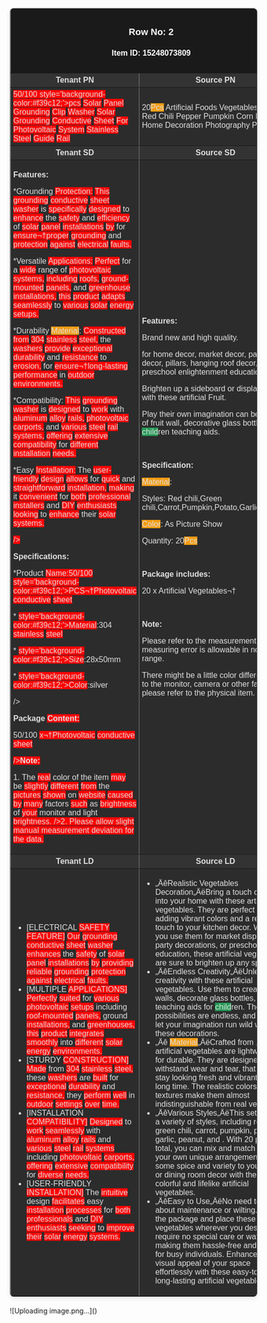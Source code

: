 <table border='1' style='width:100%; border-collapse:collapse; table-layout:fixed; font-family:Poppins, sans-serif; font-weight:500; box-shadow: 0 4px 8px rgba(0, 0, 0, 0.1); border-radius: 8px; overflow: hidden; background-color:#2c2c2c; color:#e0e0e0;margin-bottom:20px;'><tr style='background-color:#1a1a1a; color:#ffffff; text-align:center;'><th colspan='2' style='padding:10px;'><h3>Row No: 2</h3><h4>Item ID: 15248073809</h4></th></tr><tr style='background-color:#333333; text-align:center;'><th style='padding:5px; width:50%; white-space:normal; overflow-wrap:break-word;'>Tenant PN</th><th style='padding:5px; width:50%; white-space:normal; overflow-wrap:break-word;'>Source PN</th></tr><tr><td style='padding:5px; width:50%; white-space:normal; overflow-wrap:break-word;'><span style='background-color:red;'>50/100<span</span> <span style='background-color:red;'>style='background-color:#f39c12;'>pcs</span></span> <span style='background-color:red;'>Solar</span> <span style='background-color:red;'>Panel</span> <span style='background-color:red;'>Grounding</span> <span style='background-color:red;'>Clip</span> <span style='background-color:red;'>Washer</span> <span style='background-color:red;'>Solar</span> <span style='background-color:red;'>Grounding</span> <span style='background-color:red;'>Conductive</span> <span style='background-color:red;'>Sheet</span> <span style='background-color:red;'>For</span> <span style='background-color:red;'>Photovoltaic</span> <span style='background-color:red;'>System</span> <span style='background-color:red;'>Stainless</span> <span style='background-color:red;'>Steel</span> <span style='background-color:red;'>Guide</span> <span style='background-color:red;'>Rail</span> <span style='background-color:red;'><b></b></span> <span style='background-color:red;'><b></b></span> <span style='background-color:red;'><b></b></span> <span style='background-color:red;'><b></b></span> <span style='background-color:red;'><b></b></span> <span style='background-color:red;'><b></b></span> <span style='background-color:red;'><b></b></span> <span style='background-color:red;'><b></b></span> <span style='background-color:red;'><b></b></span> <span style='background-color:red;'><b></b></span> <span style='background-color:red;'><b></b></span> <span style='background-color:red;'><b></b></span> <span style='background-color:red;'><b></b></span> <span style='background-color:red;'><b></b></span> <span style='background-color:red;'><b></b></span> <span style='background-color:red;'><b></b></span> <span style='background-color:red;'><b></b></span> <span style='background-color:red;'><b></b></span> <span style='background-color:red;'><b></b></span> <span style='background-color:red;'><b></b></span> <span style='background-color:red;'><b></b></span> <span style='background-color:red;'><b></b></span> <span style='background-color:red;'><b></b></span> <span style='background-color:red;'><b></b></span> <span style='background-color:red;'><b></b></span> <span style='background-color:red;'><b></b></span> <span style='background-color:red;'><b></b></span></td><td style='padding:5px; width:50%; white-space:normal; overflow-wrap:break-word;'>20<span style='background-color:#f39c12;'>Pcs</span> Artificial Foods Vegetables Fake Red Chili Pepper Pumpkin Corn Potato Home Decoration Photography Props <span style='background-color:red;'><b></b></span> <span style='background-color:red;'><b></b></span> <span style='background-color:red;'><b></b></span> <span style='background-color:red;'><b></b></span> <span style='background-color:red;'><b></b></span> <span style='background-color:red;'><b></b></span> <span style='background-color:red;'><b></b></span> <span style='background-color:red;'><b></b></span> <span style='background-color:red;'><b></b></span> <span style='background-color:red;'><b></b></span> <span style='background-color:red;'><b></b></span> <span style='background-color:red;'><b></b></span> <span style='background-color:red;'><b></b></span> <span style='background-color:red;'><b></b></span> <span style='background-color:red;'><b></b></span> <span style='background-color:red;'><b></b></span> <span style='background-color:red;'><b></b></span> <span style='background-color:red;'><b></b></span> <span style='background-color:red;'><b></b></span> <span style='background-color:red;'><b></b></span> <span style='background-color:red;'><b></b></span> <span style='background-color:red;'><b></b></span> <span style='background-color:red;'><b></b></span> <span style='background-color:red;'><b></b></span> <span style='background-color:red;'><b></b></span> <span style='background-color:red;'><b></b></span> <span style='background-color:red;'><b></b></span></td></tr><tr style='background-color:#333333; text-align:center;'><th style='padding:5px; width:50%; white-space:normal; overflow-wrap:break-word;'>Tenant SD</th><th style='padding:5px; width:50%; white-space:normal; overflow-wrap:break-word;'>Source SD</th></tr><tr><td style='padding:5px; width:50%; white-space:normal; overflow-wrap:break-word;'><span style='background-color:red;'><p><strong>Features:</strong></p><p>*Grounding</span> <span style='background-color:red;'>Protection:</span> <span style='background-color:red;'>This</span> <span style='background-color:red;'>grounding</span> <span style='background-color:red;'>conductive</span> <span style='background-color:red;'>sheet</span> <span style='background-color:red;'>washer</span> is <span style='background-color:red;'>specifically</span> <span style='background-color:red;'>designed</span> to <span style='background-color:red;'>enhance</span> the <span style='background-color:red;'>safety</span> and <span style='background-color:red;'>efficiency</span> of <span style='background-color:red;'>solar</span> <span style='background-color:red;'>panel</span> <span style='background-color:red;'>installations</span> <span style='background-color:red;'>by</span>  for <span style='background-color:red;'>ensure¬†proper</span> <span style='background-color:red;'>grounding</span> and <span style='background-color:red;'>protection</span> <span style='background-color:red;'>against</span> <span style='background-color:red;'>electrical</span> <span style='background-color:red;'>faults.</p><p>*Versatile</span> <span style='background-color:red;'>Applications:</span> <span style='background-color:red;'>Perfect</span> for a <span style='background-color:red;'>wide</span> range of <span style='background-color:red;'>photovoltaic</span> <span style='background-color:red;'>systems,</span> <span style='background-color:red;'>including</span> <span style='background-color:red;'>roofs,</span> <span style='background-color:red;'>ground-mounted</span> <span style='background-color:red;'>panels,</span> and <span style='background-color:red;'>greenhouse</span> <span style='background-color:red;'>installations,</span> <span style='background-color:red;'>this</span> <span style='background-color:red;'>product</span> <span style='background-color:red;'>adapts</span> <span style='background-color:red;'>seamlessly</span> to <span style='background-color:red;'>various</span> <span style='background-color:red;'>solar</span> <span style='background-color:red;'>energy</span> <span style='background-color:red;'>setups.</p><p>*Durability</span> <span style='background-color:#f39c12;'>Material</span>: <span style='background-color:red;'>Constructed</span> <span style='background-color:red;'>from</span> <span style='background-color:red;'>304</span> <span style='background-color:red;'>stainless</span> <span style='background-color:red;'>steel,</span> the <span style='background-color:red;'>washers</span> <span style='background-color:red;'>provide</span> <span style='background-color:red;'>exceptional</span> <span style='background-color:red;'>durability</span> and <span style='background-color:red;'>resistance</span> to <span style='background-color:red;'>erosion,</span>  for <span style='background-color:red;'>ensure¬†long-lasting</span> <span style='background-color:red;'>performance</span> in <span style='background-color:red;'>outdoor</span> <span style='background-color:red;'>environments.</p><p>*Compatibility:</span> <span style='background-color:red;'>This</span> <span style='background-color:red;'>grounding</span> <span style='background-color:red;'>washer</span> is <span style='background-color:red;'>designed</span> to <span style='background-color:red;'>work</span> with <span style='background-color:red;'>aluminum</span> <span style='background-color:red;'>alloy</span> <span style='background-color:red;'>rails,</span> <span style='background-color:red;'>photovoltaic</span> <span style='background-color:red;'>carports,</span> and <span style='background-color:red;'>various</span> <span style='background-color:red;'>steel</span> <span style='background-color:red;'>rail</span> <span style='background-color:red;'>systems,</span> <span style='background-color:red;'>offering</span> <span style='background-color:red;'>extensive</span> <span style='background-color:red;'>compatibility</span> for <span style='background-color:red;'>different</span> <span style='background-color:red;'>installation</span> <span style='background-color:red;'>needs.</p><p>*Easy</span> <span style='background-color:red;'>Installation:</span> The <span style='background-color:red;'>user-friendly</span> <span style='background-color:red;'>design</span> <span style='background-color:red;'>allows</span> for <span style='background-color:red;'>quick</span> and <span style='background-color:red;'>straightforward</span> <span style='background-color:red;'>installation,</span> <span style='background-color:red;'>making</span> it <span style='background-color:red;'>convenient</span> for <span style='background-color:red;'>both</span> <span style='background-color:red;'>professional</span> <span style='background-color:red;'>installers</span> and <span style='background-color:red;'>DIY</span> <span style='background-color:red;'>enthusiasts</span> <span style='background-color:red;'>looking</span> to <span style='background-color:red;'>enhance</span> their <span style='background-color:red;'>solar</span> <span style='background-color:red;'>systems.</p><p><br</span> <span style='background-color:red;'>/></p><p><strong>Specifications:</strong></p><p>*Product</span> <span style='background-color:red;'>Name:50/100<span</span> <span style='background-color:red;'>style='background-color:#f39c12;'>PCS</span>¬†Photovoltaic</span> <span style='background-color:red;'>conductive</span> <span style='background-color:red;'>sheet</p><p>*<span</span> <span style='background-color:red;'>style='background-color:#f39c12;'>Material</span>:304</span> <span style='background-color:red;'>stainless</span> <span style='background-color:red;'>steel</p><p>*<span</span> <span style='background-color:red;'>style='background-color:#f39c12;'>Size</span>:28x50mm</p><p>*<span</span> <span style='background-color:red;'>style='background-color:#f39c12;'>Color</span>:silver</p><p><br</span> /></p><p><strong>Package <span style='background-color:red;'>Content:</strong></p><p>50/100</span> <span style='background-color:red;'>x¬†Photovoltaic</span> <span style='background-color:red;'>conductive</span> <span style='background-color:red;'>sheet</p><p></p><p><br</span> <span style='background-color:red;'>/><strong>Note:</strong></p><p>1.</span> The <span style='background-color:red;'>real</span> color of the item <span style='background-color:red;'>may</span> be <span style='background-color:red;'>slightly</span> <span style='background-color:red;'>different</span> <span style='background-color:red;'>from</span> the <span style='background-color:red;'>pictures</span> <span style='background-color:red;'>shown</span> on <span style='background-color:red;'>website</span> <span style='background-color:red;'>caused</span> <span style='background-color:red;'>by</span> <span style='background-color:red;'>many</span> factors <span style='background-color:red;'>such</span> as <span style='background-color:red;'>brightness</span> of <span style='background-color:red;'>your</span> monitor and light <span style='background-color:red;'>brightness.<br</span> <span style='background-color:red;'>/>2.</span> Please allow <span style='background-color:red;'>slight</span> <span style='background-color:red;'>manual</span> measurement <span style='background-color:red;'>deviation</span> for the <span style='background-color:red;'>data.</p></span> <span style='background-color:red;'><b></b></span> <span style='background-color:red;'><b></b></span> <span style='background-color:red;'><b></b></span> <span style='background-color:red;'><b></b></span> <span style='background-color:red;'><b></b></span> <span style='background-color:red;'><b></b></span> <span style='background-color:red;'><b></b></span> <span style='background-color:red;'><b></b></span> <span style='background-color:red;'><b></b></span> <span style='background-color:red;'><b></b></span> <span style='background-color:red;'><b></b></span> <span style='background-color:red;'><b></b></span> <span style='background-color:red;'><b></b></span> <span style='background-color:red;'><b></b></span> <span style='background-color:red;'><b></b></span> <span style='background-color:red;'><b></b></span> <span style='background-color:red;'><b></b></span> <span style='background-color:red;'><b></b></span> <span style='background-color:red;'><b></b></span> <span style='background-color:red;'><b></b></span> <span style='background-color:red;'><b></b></span> <span style='background-color:red;'><b></b></span> <span style='background-color:red;'><b></b></span> <span style='background-color:red;'><b></b></span> <span style='background-color:red;'><b></b></span> <span style='background-color:red;'><b></b></span> <span style='background-color:red;'><b></b></span></td><td style='padding:5px; width:50%; white-space:normal; overflow-wrap:break-word;'><p><strong>Features:</strong></p><p>Brand new and high quality.</p><p> for home decor, market decor, party decor, pillars, hanging roof decor, preschool enlightenment education, etc.</p><p>Brighten up a sideboard or display cabinet with these artificial Fruit.</p><p>Play their own imagination can be made of fruit wall, decorative glass bottles, <span style='background-color:#229954;'>child</span>ren teaching aids.</p><p><br /></p><p><strong>Specification:</strong></p><p><span style='background-color:#f39c12;'>Material</span>: </p><p>Styles: Red chili,Green chili,Carrot,Pumpkin,Potato,Garlic,Peanut,</p><p><span style='background-color:#f39c12;'>Color</span>: As Picture Show</p><p>Quantity: 20<span style='background-color:#f39c12;'>Pcs</span></p><p><br /></p><p><strong>Package includes:</strong></p><p>20 x Artificial Vegetables¬†</p><p><br /></p><p><strong>Note:</strong></p><p>Please refer to the measurement. Tiny measuring error is allowable in normal range.</p><p>There might be a little color difference due to the monitor, camera or other factors, please refer to the physical item.</p> <span style='background-color:red;'><b></b></span> <span style='background-color:red;'><b></b></span> <span style='background-color:red;'><b></b></span> <span style='background-color:red;'><b></b></span> <span style='background-color:red;'><b></b></span> <span style='background-color:red;'><b></b></span> <span style='background-color:red;'><b></b></span> <span style='background-color:red;'><b></b></span> <span style='background-color:red;'><b></b></span> <span style='background-color:red;'><b></b></span> <span style='background-color:red;'><b></b></span> <span style='background-color:red;'><b></b></span> <span style='background-color:red;'><b></b></span> <span style='background-color:red;'><b></b></span> <span style='background-color:red;'><b></b></span> <span style='background-color:red;'><b></b></span> <span style='background-color:red;'><b></b></span> <span style='background-color:red;'><b></b></span> <span style='background-color:red;'><b></b></span> <span style='background-color:red;'><b></b></span> <span style='background-color:red;'><b></b></span> <span style='background-color:red;'><b></b></span> <span style='background-color:red;'><b></b></span> <span style='background-color:red;'><b></b></span> <span style='background-color:red;'><b></b></span> <span style='background-color:red;'><b></b></span> <span style='background-color:red;'><b></b></span></td></tr><tr style='background-color:#333333; text-align:center;'><th style='padding:5px; width:50%; white-space:normal; overflow-wrap:break-word;'>Tenant LD</th><th style='padding:5px; width:50%; white-space:normal; overflow-wrap:break-word;'>Source LD</th></tr><tr><td style='padding:5px; width:50%; white-space:normal; overflow-wrap:break-word;'><span style='background-color:red;'><ul><li>[ELECTRICAL</span> <span style='background-color:red;'>SAFETY</span> <span style='background-color:red;'>FEATURE]</span> <span style='background-color:red;'>Our</span> <span style='background-color:red;'>grounding</span> <span style='background-color:red;'>conductive</span> <span style='background-color:red;'>sheet</span> <span style='background-color:red;'>washer</span> <span style='background-color:red;'>enhances</span> the <span style='background-color:red;'>safety</span> of <span style='background-color:red;'>solar</span> <span style='background-color:red;'>panel</span> <span style='background-color:red;'>installations</span> <span style='background-color:red;'>by</span> <span style='background-color:red;'>providing</span> <span style='background-color:red;'>reliable</span> <span style='background-color:red;'>grounding</span> <span style='background-color:red;'>protection</span> <span style='background-color:red;'>against</span> <span style='background-color:red;'>electrical</span> <span style='background-color:red;'>faults.</li><li>[MULTIPLE</span> <span style='background-color:red;'>APPLICATIONS]</span> <span style='background-color:red;'>Perfectly</span> <span style='background-color:red;'>suited</span> for <span style='background-color:red;'>various</span> <span style='background-color:red;'>photovoltaic</span> <span style='background-color:red;'>setups</span> including <span style='background-color:red;'>roof-mounted</span> <span style='background-color:red;'>panels,</span> ground <span style='background-color:red;'>installations,</span> and <span style='background-color:red;'>greenhouses,</span> <span style='background-color:red;'>this</span> <span style='background-color:red;'>product</span> <span style='background-color:red;'>integrates</span> <span style='background-color:red;'>smoothly</span> into <span style='background-color:red;'>different</span> <span style='background-color:red;'>solar</span> <span style='background-color:red;'>energy</span> <span style='background-color:red;'>environments.</li><li>[STURDY</span> <span style='background-color:red;'>CONSTRUCTION]</span> <span style='background-color:red;'>Made</span> from <span style='background-color:red;'>304</span> <span style='background-color:red;'>stainless</span> <span style='background-color:red;'>steel,</span> these <span style='background-color:red;'>washers</span> are <span style='background-color:red;'>built</span> for <span style='background-color:red;'>exceptional</span> <span style='background-color:red;'>durability</span> and <span style='background-color:red;'>resistance,</span>  they <span style='background-color:red;'>perform</span> <span style='background-color:red;'>well</span> in <span style='background-color:red;'>outdoor</span> <span style='background-color:red;'>settings</span> <span style='background-color:red;'>over</span> <span style='background-color:red;'>time.</li><li>[INSTALLATION</span> <span style='background-color:red;'>COMPATIBILITY]</span> <span style='background-color:red;'>Designed</span> to <span style='background-color:red;'>work</span> <span style='background-color:red;'>seamlessly</span> with <span style='background-color:red;'>aluminum</span> <span style='background-color:red;'>alloy</span> <span style='background-color:red;'>rails</span> and <span style='background-color:red;'>various</span> <span style='background-color:red;'>steel</span> <span style='background-color:red;'>rail</span> <span style='background-color:red;'>systems</span> including <span style='background-color:red;'>photovoltaic</span> <span style='background-color:red;'>carports,</span> <span style='background-color:red;'>offering</span> <span style='background-color:red;'>extensive</span> <span style='background-color:red;'>compatibility</span> for <span style='background-color:red;'>diverse</span> <span style='background-color:red;'>needs.</li><li>[USER-FRIENDLY</span> <span style='background-color:red;'>INSTALLATION]</span> The <span style='background-color:red;'>intuitive</span> design <span style='background-color:red;'>facilitates</span> easy <span style='background-color:red;'>installation</span> <span style='background-color:red;'>processes</span> for <span style='background-color:red;'>both</span> <span style='background-color:red;'>professionals</span> and <span style='background-color:red;'>DIY</span> <span style='background-color:red;'>enthusiasts</span> <span style='background-color:red;'>seeking</span> to <span style='background-color:red;'>improve</span> <span style='background-color:red;'>their</span> <span style='background-color:red;'>solar</span> <span style='background-color:red;'>energy</span> <span style='background-color:red;'>systems.</li></ul></span> <span style='background-color:red;'><b></b></span> <span style='background-color:red;'><b></b></span> <span style='background-color:red;'><b></b></span> <span style='background-color:red;'><b></b></span> <span style='background-color:red;'><b></b></span> <span style='background-color:red;'><b></b></span> <span style='background-color:red;'><b></b></span> <span style='background-color:red;'><b></b></span> <span style='background-color:red;'><b></b></span> <span style='background-color:red;'><b></b></span> <span style='background-color:red;'><b></b></span> <span style='background-color:red;'><b></b></span> <span style='background-color:red;'><b></b></span> <span style='background-color:red;'><b></b></span> <span style='background-color:red;'><b></b></span> <span style='background-color:red;'><b></b></span> <span style='background-color:red;'><b></b></span> <span style='background-color:red;'><b></b></span> <span style='background-color:red;'><b></b></span> <span style='background-color:red;'><b></b></span> <span style='background-color:red;'><b></b></span> <span style='background-color:red;'><b></b></span> <span style='background-color:red;'><b></b></span> <span style='background-color:red;'><b></b></span> <span style='background-color:red;'><b></b></span> <span style='background-color:red;'><b></b></span> <span style='background-color:red;'><b></b></span></td><td style='padding:5px; width:50%; white-space:normal; overflow-wrap:break-word;'><ul><li>„ÄêRealistic Vegetables Decoration„ÄëBring a touch of nature into your home with these artificial vegetables. They are perfect for adding vibrant colors and a realistic touch to your kitchen decor. Whether you use them for market displays, party decorations, or preschool education, these artificial vegetables are sure to brighten up any space.</li><li>„ÄêEndless Creativity„ÄëUnleash your creativity with these artificial vegetables. Use them to create fruit walls, decorate glass bottles, or as teaching aids for <span style='background-color:#229954;'>child</span>ren. The possibilities are endless, and you can let your imagination run wild with these decorations.</li><li>„Äê <span style='background-color:#f39c12;'>Material</span>„ÄëCrafted from , these artificial vegetables are lightweight yet  for durable. They are designed to withstand wear and tear,  that they stay looking fresh and vibrant for a long time. The realistic colors and textures make them almost indistinguishable from real vegetables.</li><li>„ÄêVarious Styles„ÄëThis set includes a variety of styles, including red chili, green chili, carrot, pumpkin, potato, garlic, peanut, and . With 20 pieces in total, you can mix and match to create your own unique arrangements. Add some spice and variety to your kitchen or dining room decor with these colorful and lifelike artificial vegetables.</li><li>„ÄêEasy to Use„ÄëNo need to worry about maintenance or wilting. unpack the package and place these artificial vegetables wherever you desire. They require no special care or watering, making them hassle-free and perfect for busy individuals. Enhance the visual appeal of your space effortlessly with these easy-to-use and long-lasting artificial vegetables.</li></ul> <span style='background-color:red;'><b></b></span> <span style='background-color:red;'><b></b></span> <span style='background-color:red;'><b></b></span> <span style='background-color:red;'><b></b></span> <span style='background-color:red;'><b></b></span> <span style='background-color:red;'><b></b></span> <span style='background-color:red;'><b></b></span> <span style='background-color:red;'><b></b></span> <span style='background-color:red;'><b></b></span> <span style='background-color:red;'><b></b></span> <span style='background-color:red;'><b></b></span> <span style='background-color:red;'><b></b></span> <span style='background-color:red;'><b></b></span> <span style='background-color:red;'><b></b></span> <span style='background-color:red;'><b></b></span> <span style='background-color:red;'><b></b></span> <span style='background-color:red;'><b></b></span> <span style='background-color:red;'><b></b></span> <span style='background-color:red;'><b></b></span> <span style='background-color:red;'><b></b></span> <span style='background-color:red;'><b></b></span> <span style='background-color:red;'><b></b></span> <span style='background-color:red;'><b></b></span> <span style='background-color:red;'><b></b></span> <span style='background-color:red;'><b></b></span> <span style='background-color:red;'><b></b></span> <span style='background-color:red;'><b></b></span></td></tr></table>
![Uploading image.png…]()
